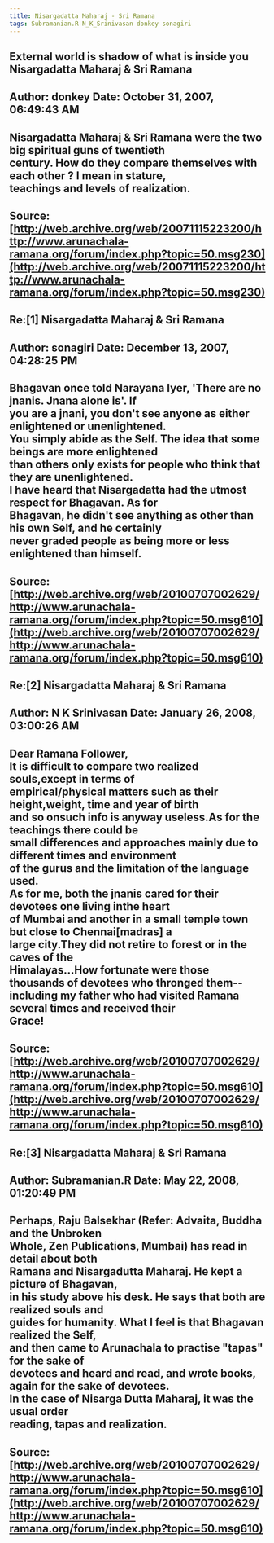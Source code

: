 ```yaml
--- 
title: Nisargadatta Maharaj - Sri Ramana   
tags: Subramanian.R N_K_Srinivasan donkey sonagiri  
---  
```

## External world is shadow of what is inside you Nisargadatta Maharaj & Sri Ramana  
Author: donkey              Date: October 31, 2007, 06:49:43 AM  
---  
Nisargadatta Maharaj & Sri Ramana were the two big spiritual guns of twentieth  
century. How do they compare themselves with each other ? I mean in stature,  
teachings and levels of realization.
 ---  
Source:[http://web.archive.org/web/20071115223200/http://www.arunachala-ramana.org/forum/index.php?topic=50.msg230](http://web.archive.org/web/20071115223200/http://www.arunachala-ramana.org/forum/index.php?topic=50.msg230)   
---  

## Re:[1] Nisargadatta Maharaj & Sri Ramana  
Author: sonagiri            Date: December 13, 2007, 04:28:25 PM  
---  
Bhagavan once told Narayana Iyer, 'There are no jnanis. Jnana alone is'. If  
you are a jnani, you don't see anyone as either enlightened or unenlightened.  
You simply abide as the Self. The idea that some beings are more enlightened  
than others only exists for people who think that they are unenlightened.   
 I have heard that Nisargadatta had the utmost respect for Bhagavan. As for  
Bhagavan, he didn't see anything as other than his own Self, and he certainly  
never graded people as being more or less enlightened than himself.
 ---  
Source:[http://web.archive.org/web/20100707002629/http://www.arunachala-ramana.org/forum/index.php?topic=50.msg610](http://web.archive.org/web/20100707002629/http://www.arunachala-ramana.org/forum/index.php?topic=50.msg610)   
---  

## Re:[2] Nisargadatta Maharaj & Sri Ramana  
Author: N K Srinivasan      Date: January 26, 2008, 03:00:26 AM  
---  
Dear Ramana Follower,   
It is difficult to compare two realized souls,except in terms of  
empirical/physical matters such as their height,weight, time and year of birth  
and so onsuch info is anyway useless.As for the teachings there could be  
small differences and approaches mainly due to different times and environment  
of the gurus and the limitation of the language used.   
As for me, both the jnanis cared for their devotees one living inthe heart  
of Mumbai and another in a small temple town but close to Chennai[madras] a  
large city.They did not retire to forest or in the caves of the  
Himalayas...How fortunate were those thousands of devotees who thronged them--  
including my father who had visited Ramana several times and received their  
Grace!
 ---  
Source:[http://web.archive.org/web/20100707002629/http://www.arunachala-ramana.org/forum/index.php?topic=50.msg610](http://web.archive.org/web/20100707002629/http://www.arunachala-ramana.org/forum/index.php?topic=50.msg610)   
---  

## Re:[3] Nisargadatta Maharaj & Sri Ramana  
Author: Subramanian.R       Date: May 22, 2008, 01:20:49 PM  
---  
Perhaps, Raju Balsekhar (Refer: Advaita, Buddha and the Unbroken   
Whole, Zen Publications, Mumbai) has read in detail about both   
Ramana and Nisargadutta Maharaj. He kept a picture of Bhagavan,   
in his study above his desk. He says that both are realized souls and   
guides for humanity. What I feel is that Bhagavan realized the Self,   
and then came to Arunachala to practise "tapas" for the sake of   
devotees and heard and read, and wrote books, again for the sake of devotees.  
In the case of Nisarga Dutta Maharaj, it was the usual order   
reading, tapas and realization.
 ---  
Source:[http://web.archive.org/web/20100707002629/http://www.arunachala-ramana.org/forum/index.php?topic=50.msg610](http://web.archive.org/web/20100707002629/http://www.arunachala-ramana.org/forum/index.php?topic=50.msg610)   
---  

